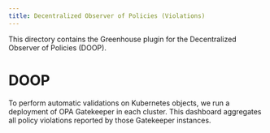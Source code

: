 ```yaml
---
title: Decentralized Observer of Policies (Violations)
---
```


This directory contains the Greenhouse plugin for the Decentralized Observer of Policies (DOOP).

# DOOP

To perform automatic validations on Kubernetes objects, we run a deployment of OPA Gatekeeper in each cluster.
This dashboard aggregates all policy violations reported by those Gatekeeper instances.
